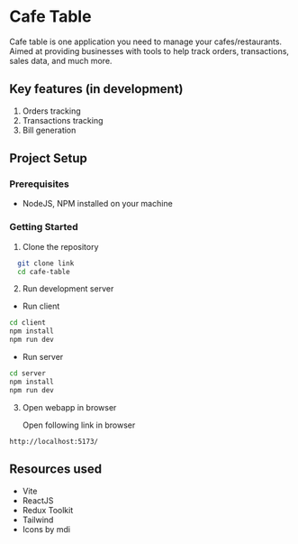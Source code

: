 # Cafe Table

Cafe table is one application you need to manage your cafes/restaurants. Aimed at providing businesses with tools to help track orders, transactions, sales data, and much more.

## Key features (in development)

1. Orders tracking
2. Transactions tracking
3. Bill generation


## Project Setup

  ### Prerequisites

  - NodeJS, NPM installed on your machine

  ### Getting Started

1. Clone the repository
  ```bash
    git clone link
    cd cafe-table
  ```

2. Run development server

  - Run client

  ```bash
  cd client
  npm install
  npm run dev
  ```

  - Run server

  ```bash
  cd server
  npm install
  npm run dev
  ```

3. Open webapp in browser

    Open following link in browser
  ```
  http://localhost:5173/
  ```


## Resources used

  - Vite
  - ReactJS
  - Redux Toolkit
  - Tailwind
  - Icons by mdi 

<!-- ## Stars history -->

<!-- [![Stargazers over time](https://starchart.cc/florinpop17/app-ideas.svg?variant=dark)](https://starchart.cc/florinpop17/app-ideas) -->
